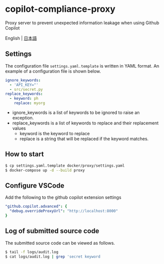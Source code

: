 # copilot-compliance-proxy
Proxy server to prevent unexpected information leakage when using Github Copilot

English | [日本語](./README.ja-JP.md)

## Settings
The configuration file `settings.yaml.template` is written in YAML format. An example of a configuration file is shown below.

```yaml
ignore_keywords:
  - 'API_KEY="'
  - src/secret.py
replace_keywords:
  - keyword: ph
    replace: myorg
```
* ignore_keywords is a list of keywords to be ignored to raise an exception.  
* replace_keywords is a list of keywords to replace and their replacement values  
  - keyword is the keyword to replace
  - replace is a string that will be replaced if the keyword matches.


## How to start
```bash
$ cp settings.yaml.template docker/proxy/settings.yaml
$ docker-compose up -d --build proxy
````

## Configure VSCode
Add the following to the github copilot extension settings
```yaml
"github.copilot.advanced": {
  "debug.overrideProxyUrl": "http://localhost:8000"
}
```

## Log of submitted source code
The submitted source code can be viewed as follows.
```bash
$ tail -f logs/audit.log
$ cat logs/audit.log | grep 'secret keyword
```
